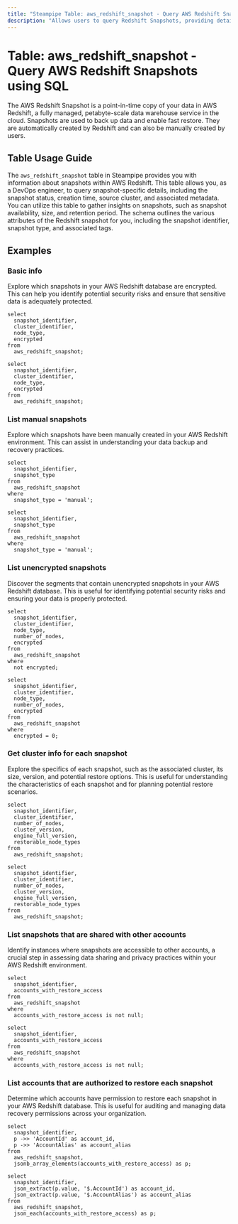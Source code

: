 ```yaml
---
title: "Steampipe Table: aws_redshift_snapshot - Query AWS Redshift Snapshots using SQL"
description: "Allows users to query Redshift Snapshots, providing details about each snapshot's configuration, status, and associated metadata."
---
```


# Table: aws_redshift_snapshot - Query AWS Redshift Snapshots using SQL

The AWS Redshift Snapshot is a point-in-time copy of your data in AWS Redshift, a fully managed, petabyte-scale data warehouse service in the cloud. Snapshots are used to back up data and enable fast restore. They are automatically created by Redshift and can also be manually created by users.

## Table Usage Guide

The `aws_redshift_snapshot` table in Steampipe provides you with information about snapshots within AWS Redshift. This table allows you, as a DevOps engineer, to query snapshot-specific details, including the snapshot status, creation time, source cluster, and associated metadata. You can utilize this table to gather insights on snapshots, such as snapshot availability, size, and retention period. The schema outlines the various attributes of the Redshift snapshot for you, including the snapshot identifier, snapshot type, and associated tags.

## Examples

### Basic info
Explore which snapshots in your AWS Redshift database are encrypted. This can help you identify potential security risks and ensure that sensitive data is adequately protected.

```sql+postgres
select
  snapshot_identifier,
  cluster_identifier,
  node_type,
  encrypted
from
  aws_redshift_snapshot;
```

```sql+sqlite
select
  snapshot_identifier,
  cluster_identifier,
  node_type,
  encrypted
from
  aws_redshift_snapshot;
```


### List manual snapshots
Explore which snapshots have been manually created in your AWS Redshift environment. This can assist in understanding your data backup and recovery practices.

```sql+postgres
select
  snapshot_identifier,
  snapshot_type
from
  aws_redshift_snapshot
where
  snapshot_type = 'manual';
```

```sql+sqlite
select
  snapshot_identifier,
  snapshot_type
from
  aws_redshift_snapshot
where
  snapshot_type = 'manual';
```


### List unencrypted snapshots
Discover the segments that contain unencrypted snapshots in your AWS Redshift database. This is useful for identifying potential security risks and ensuring your data is properly protected.

```sql+postgres
select
  snapshot_identifier,
  cluster_identifier,
  node_type,
  number_of_nodes,
  encrypted
from
  aws_redshift_snapshot
where
  not encrypted;
```

```sql+sqlite
select
  snapshot_identifier,
  cluster_identifier,
  node_type,
  number_of_nodes,
  encrypted
from
  aws_redshift_snapshot
where
  encrypted = 0;
```


### Get cluster info for each snapshot
Explore the specifics of each snapshot, such as the associated cluster, its size, version, and potential restore options. This is useful for understanding the characteristics of each snapshot and for planning potential restore scenarios.

```sql+postgres
select
  snapshot_identifier,
  cluster_identifier,
  number_of_nodes,
  cluster_version,
  engine_full_version,
  restorable_node_types
from
  aws_redshift_snapshot;
```

```sql+sqlite
select
  snapshot_identifier,
  cluster_identifier,
  number_of_nodes,
  cluster_version,
  engine_full_version,
  restorable_node_types
from
  aws_redshift_snapshot;
```


### List snapshots that are shared with other accounts
Identify instances where snapshots are accessible to other accounts, a crucial step in assessing data sharing and privacy practices within your AWS Redshift environment.

```sql+postgres
select
  snapshot_identifier,
  accounts_with_restore_access
from
  aws_redshift_snapshot
where
  accounts_with_restore_access is not null;
```

```sql+sqlite
select
  snapshot_identifier,
  accounts_with_restore_access
from
  aws_redshift_snapshot
where
  accounts_with_restore_access is not null;
```


### List accounts that are authorized to restore each snapshot
Determine which accounts have permission to restore each snapshot in your AWS Redshift database. This is useful for auditing and managing data recovery permissions across your organization.

```sql+postgres
select
  snapshot_identifier,
  p ->> 'AccountId' as account_id,
  p ->> 'AccountAlias' as account_alias
from
  aws_redshift_snapshot,
  jsonb_array_elements(accounts_with_restore_access) as p;
```

```sql+sqlite
select
  snapshot_identifier,
  json_extract(p.value, '$.AccountId') as account_id,
  json_extract(p.value, '$.AccountAlias') as account_alias
from
  aws_redshift_snapshot,
  json_each(accounts_with_restore_access) as p;
```
